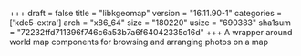 +++
draft = false
title = "libkgeomap"
version = "16.11.90-1"
categories = ['kde5-extra']
arch = "x86_64"
size = "180220"
usize = "690383"
sha1sum = "72232ffd711396f746c6a53b7a6f64042335c16d"
+++
A wrapper around world map components for browsing and arranging photos on a map